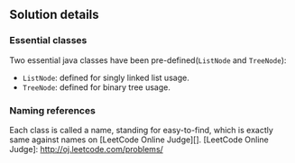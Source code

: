 Solution details
----------------
### Essential classes
Two essential java classes have been pre-defined(`ListNode` and `TreeNode`):

* `ListNode`: defined for singly linked list usage.
* `TreeNode`: defined for binary tree usage.

### Naming references
Each class is called a name, standing for easy-to-find, which is exactly same against names on [LeetCode Online Judge][].
[LeetCode Online Judge]: http://oj.leetcode.com/problems/

